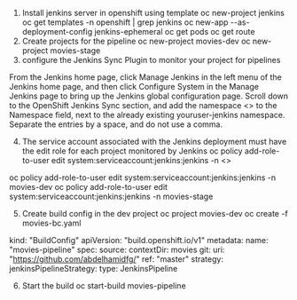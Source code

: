 1) Install jenkins server in openshift using template
    oc new-project jenkins
    oc get templates -n openshift | grep jenkins
    oc new-app --as-deployment-config jenkins-ephemeral
    oc get pods
    oc get route
2) Create projects  for the pipeline 
    oc new-project movies-dev
    oc new-project movies-stage
3) configure the Jenkins Sync Plugin to monitor your project for pipelines

 From the Jenkins home page, click Manage Jenkins in the left menu of the Jenkins home page, and then click Configure System in the Manage Jenkins page to bring up the Jenkins global configuration page.
 Scroll down to the OpenShift Jenkins Sync section, and add the namespace
<<project-name>> to the Namespace field, next to the already existing
youruser-jenkins namespace. Separate the entries by a space, and do not use a
comma.

4) The service account associated with the Jenkins deployment must have the edit role for each project monitored by Jenkins
oc policy add-role-to-user  edit system:serviceaccount:jenkins:jenkins   -n <<jenkinsproject>>

oc policy add-role-to-user  edit system:serviceaccount:jenkins:jenkins   -n movies-dev
oc policy add-role-to-user  edit system:serviceaccount:jenkins:jenkins   -n movies-stage


5)  Create build config  in the dev project 
 oc project movies-dev
 oc create -f movies-bc.yaml

kind: "BuildConfig"
apiVersion: "build.openshift.io/v1"
metadata:
  name: "movies-pipeline" 
spec:
  source:
    contextDir: movies 
    git:
      uri: "https://github.com/abdelhamidfg/" 
      ref: "master"
  strategy:
    jenkinsPipelineStrategy:
     type: JenkinsPipeline 


6) Start the build 
   oc start-build  movies-pipeline
